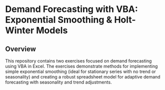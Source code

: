 # Demand Forecasting with VBA: Exponential Smoothing & Holt-Winter Models

## Overview
This repository contains two exercises focused on demand forecasting using VBA in Excel. The exercises demonstrate methods for implementing simple exponential smoothing (ideal for stationary series with no trend or seasonality) and creating a robust spreadsheet model for adaptive demand forecasting with seasonality and trend adjustments.
